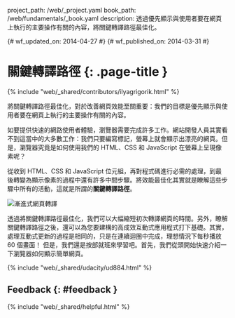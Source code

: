 project_path: /web/_project.yaml book_path: /web/fundamentals/_book.yaml description: 透過優先顯示與使用者要在網頁上執行的主要操作有關的內容，將關鍵轉譯路徑最佳化。

{# wf_updated_on: 2014-04-27 #} {# wf_published_on: 2014-03-31 #}

# 關鍵轉譯路徑 {: .page-title }

{% include "web/_shared/contributors/ilyagrigorik.html" %}

將關鍵轉譯路徑最佳化，對於改善網頁效能至關重要：我們的目標是優先顯示與使用者要在網頁上執行的主要操作有關的內容。

如要提供快速的網路使用者體驗，瀏覽器需要完成許多工作。網站開發人員其實看不到這當中的大多數工作：我們只要編寫標記，螢幕上就會顯示出漂亮的網頁。但是，瀏覽器究竟是如何使用我們的 HTML、CSS 和 JavaScript 在螢幕上呈現像素呢？

從收到 HTML、CSS 和 JavaScript 位元組，再對程式碼進行必需的處理，到最後轉變為顯示像素的過程中還有許多中間步驟。將效能最佳化其實就是瞭解這些步驟中所有的活動，這就是所謂的**關鍵轉譯路徑**。

<img src="images/progressive-rendering.png"  alt="漸進式網頁轉譯" />

透過將關鍵轉譯路徑最佳化，我們可以大幅縮短初次轉譯網頁的時間。另外，瞭解關鍵轉譯路徑之後，還可以為您要建構的高成效互動式應用程式打下基礎。其實，處理互動式更新的過程是相同的，只是在連續迴圈中完成，理想情況下每秒播放 60 個畫面！ 但是，我們還是按部就班來學習吧。首先，我們從頭開始快速介紹一下瀏覽器如何顯示簡單網頁。

{% include "web/_shared/udacity/ud884.html" %}

## Feedback {: #feedback }

{% include "web/_shared/helpful.html" %}